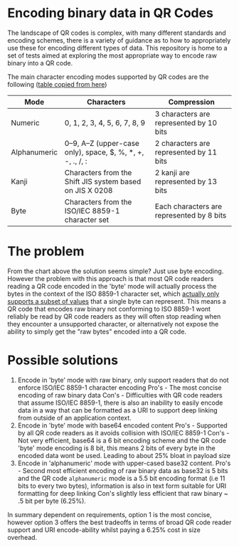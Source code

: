 # Encoding binary data in QR Codes

The landscape of QR codes is complex, with many different standards and encoding schemes, there is a variety of guidance as to how to appropriately use these for encoding different types of data. This repository is home to a set of tests aimed at exploring the most appropriate way to encode raw binary into a QR code.

The main character encoding modes supported by QR codes are the following ([table copied from here](https://raw.githubusercontent.com/soldair/node-qrcode/master/README.md))

| Mode         | Characters                                                 | Compression                               |
| ------------ | ---------------------------------------------------------- | ----------------------------------------- |
| Numeric      | 0, 1, 2, 3, 4, 5, 6, 7, 8, 9                               | 3 characters are represented by 10 bits   |
| Alphanumeric | 0–9, A–Z (upper-case only), space, $, %, \*, +, -, ., /, : | 2 characters are represented by 11 bits   |
| Kanji        | Characters from the Shift JIS system based on JIS X 0208   | 2 kanji are represented by 13 bits        |
| Byte         | Characters from the ISO/IEC 8859-1 character set           | Each characters are represented by 8 bits |

# The problem

From the chart above the solution seems simple? Just use byte encoding. However the problem with this approach is that most QR code readers reading a QR code encoded in the 'byte' mode will actually process the bytes in the context of the ISO 8859-1 character set, which [actually only supports a subset of values](https://en.wikipedia.org/wiki/ISO/IEC_8859-1#Code_page_layout) that a single byte can represent. This means a QR code that encodes raw binary not conforming to ISO 8859-1 wont reliably be read by QR code readers
as they will often stop reading when they encounter a unsupported character, or alternatively not expose the ability to simply get the "raw bytes" encoded into a QR code.

# Possible solutions

1. Encode in 'byte' mode with raw binary, only support readers that do not enforce ISO/IEC 8859-1 character encoding
   Pro's - The most concise encoding of raw binary data
   Con's - Difficulties with QR code readers that assume ISO/IEC 8859-1, there is also an inability to easily encode data in a way that can be formatted as a URI to support deep linking from outside of an application context.
2. Encode in 'byte' mode with base64 encoded content
   Pro's - Supported by all QR code readers as it avoids collision with ISO/IEC 8859-1
   Con's - Not very efficient, base64 is a 6 bit encoding scheme and the QR code 'byte' mode encoding is 8 bit, this means 2 bits of every byte in the encoded data wont be used. Leading to about 25% bloat in payload size
3. Encode in 'alphanumeric' mode with upper-cased base32 content.
   Pro's - Second most efficient encoding of raw binary data as base32 is 5 bits and the QR code `alphanumeric` mode is a 5.5 bit encoding format (i.e 11 bits to every two bytes), information is also in text form suitable for URI formatting for deep linking
   Con's slightly less efficient that raw binary ~ .5 bit per byte (6.25%).

In summary dependent on requirements, option 1 is the most concise, however option 3 offers the best tradeoffs in terms of broad QR code reader support and URI encode-ability whilst paying a 6.25% cost in size overhead.
